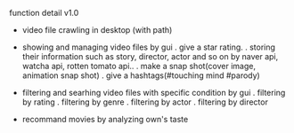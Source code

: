 function detail v1.0

- video file crawling in desktop (with path)

- showing and managing video files by gui 
   . give a star rating.
   . storing their information such as story, director, actor and so on by naver api, watcha api, rotten tomato api..
   . make a snap shot(cover image, animation snap shot)
   . give a hashtags(#touching mind #parody)
   
- filtering and searhing video files with specific condition by gui
   . filtering by rating
   . filtering by genre
   . filtering by actor
   . filtering by director
   
- recommand movies by analyzing own's taste
